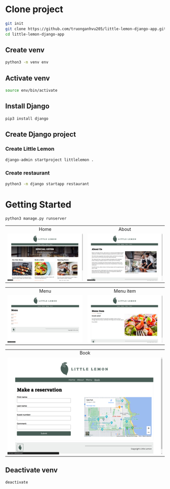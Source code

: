 # Clone project
```bash
git init
git clone https://github.com/truonganhvu205/little-lemon-django-app.git
cd little-lemon-django-app
```

## Create venv
```bash
python3 -m venv env
```

## Activate venv
```bash
source env/bin/activate
```

## Install Django
```bash
pip3 install django
```

## Create Django project
### Create Little Lemon
```bash
django-admin startproject littlelemon .
```

### Create restaurant
```bash
python3 -m django startapp restaurant
```

# Getting Started
```bash
python3 manage.py runserver
```
<table align='center'>
  <tr align='center'>
    <td>Home</td>
    <td>About</td>
  </tr>
  <tr align='center'>
    <td>
      <img src='https://github.com/truonganhvu205/little-lemon-be/blob/main/little-lemon-django-truong-anh-vu-11-24-2023/little-lemon-django-truong-anh-vu-11-24-2023-pic-1.png' />
    </td>
    <td>
      <img src='https://github.com/truonganhvu205/little-lemon-be/blob/main/little-lemon-django-truong-anh-vu-11-24-2023/little-lemon-django-truong-anh-vu-11-24-2023-pic-2.png' />
    </td>
  </tr>
</table>

<table align='center'>
  <tr align='center'>
    <td>Menu</td>
    <td>Menu item</td>
  </tr>
  <tr align='center'>
    <td>
      <img src='https://github.com/truonganhvu205/little-lemon-be/blob/main/little-lemon-django-truong-anh-vu-11-24-2023/little-lemon-django-truong-anh-vu-11-24-2023-pic-3.png' />
    </td>
    <td>
      <img src='https://github.com/truonganhvu205/little-lemon-be/blob/main/little-lemon-django-truong-anh-vu-11-24-2023/little-lemon-django-truong-anh-vu-11-24-2023-pic-4.png' />
    </td>
  </tr>
</table>

<table align='center'>
  <tr align='center'>
    <td>Book</td>
  </tr>
  <tr align='center'>
    <td>
      <img src='https://github.com/truonganhvu205/little-lemon-be/blob/main/little-lemon-django-truong-anh-vu-11-24-2023/little-lemon-django-truong-anh-vu-11-24-2023-pic-5.png' />
    </td>
  </tr>
</table>

## Deactivate venv
```bash
deactivate
```
